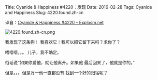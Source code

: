 Title: Cyanide & Happiness #4220：发现
Date: 2016-02-28
Tags: Cyanide and Happiness
Slug: 4220.found.zh-cn

译自：[Cyanide & Happiness #4220 - Explosm.net](http://explosm.net/comics/4220/)


![4220.found.zh-cn.png](/static/images/comics/4220.found.zh-cn.png)




我发现了这条狗！
我喜欢它！我可以把它留下来吗？求你了？


唔唔唔。。。
儿子，我不确定。


俗话说“如果你爱他，就让他离开。如果他
最后回来了，他就是你的。”


但是。。。但是万一他一直都没有
找到一个好的归宿呢？